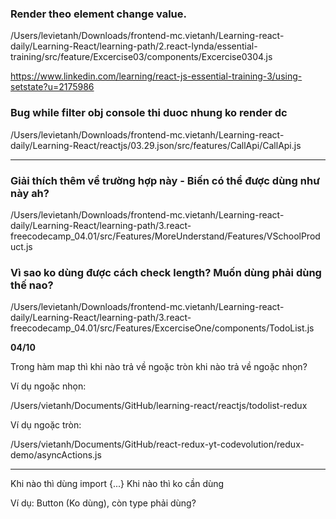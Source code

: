 ### Render theo element change value.
/Users/levietanh/Downloads/frontend-mc.vietanh/Learning-react-daily/Learning-React/learning-path/2.react-lynda/essential-training/src/feature/Excercise03/components/Excercise0304.js 

https://www.linkedin.com/learning/react-js-essential-training-3/using-setstate?u=2175986



### Bug while filter obj  console thi duoc nhung ko render dc

/Users/levietanh/Downloads/frontend-mc.vietanh/Learning-react-daily/Learning-React/reactjs/03.29.json/src/features/CallApi/CallApi.js

-------
### Giải thích thêm về trường hợp này - Biến có thể được dùng như này ah?

/Users/levietanh/Downloads/frontend-mc.vietanh/Learning-react-daily/Learning-React/learning-path/3.react-freecodecamp_04.01/src/Features/MoreUnderstand/Features/VSchoolProduct.js


### Vì sao ko dùng được cách check length? Muốn dùng phải dùng thế nao?

/Users/levietanh/Downloads/frontend-mc.vietanh/Learning-react-daily/Learning-React/learning-path/3.react-freecodecamp_04.01/src/Features/ExcerciseOne/components/TodoList.js


**04/10**

Trong hàm map thì khi nào trả về ngoặc tròn khi nào trả về ngoặc nhọn?

Ví dụ ngoặc nhọn:

/Users/vietanh/Documents/GitHub/learning-react/reactjs/todolist-redux

Ví dụ ngoặc tròn:

/Users/vietanh/Documents/GitHub/react-redux-yt-codevolution/redux-demo/asyncActions.js

----
Khi nào thì dùng import {...} Khi nào thì ko cần dùng

Ví dụ: Button (Ko dùng), còn type phải dùng?

